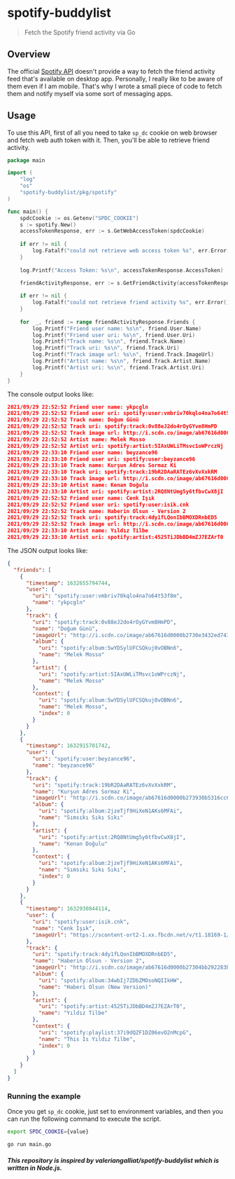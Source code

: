 # spotify-buddylist
> Fetch the Spotify friend activity via Go

## Overview

The official [Spotify API](https://developer.spotify.com/documentation/web-api/) doesn't provide a way to fetch the friend activity feed that's available on desktop app. Personally, I really like to be aware of them even if I am mobile. That's why I wrote a small piece of code to fetch them and notify myself via some sort of messaging apps.

## Usage

To use this API, first of all you need to take `sp_dc` cookie on web browser and fetch web auth token with it. Then, you'll be able to retrieve friend activity.

```go
package main

import (
	"log"
	"os"
	"spotify-buddylist/pkg/spotify"
)

func main() {
	spdcCookie := os.Getenv("SPDC_COOKIE")
	s := spotify.New()
	accessTokenResponse, err := s.GetWebAccessToken(spdcCookie)
	
	if err != nil {
		log.Fatalf("could not retrieve web access token %s", err.Error())
	}
	
	log.Printf("Access Token: %s\n", accessTokenResponse.AccessToken)

	friendActivityResponse, err := s.GetFriendActivity(accessTokenResponse.AccessToken)
	
	if err != nil {
		log.Fatalf("could not retrieve friend activity %s", err.Error())
	}
	
	for  _, friend := range friendActivityResponse.Friends {
		log.Printf("Friend user name: %s\n", friend.User.Name)
		log.Printf("Friend user uri: %s\n", friend.User.Uri)
		log.Printf("Track name: %s\n", friend.Track.Name)
		log.Printf("Track uri: %s\n", friend.Track.Uri)
		log.Printf("Track image url: %s\n", friend.Track.ImageUrl)
		log.Printf("Artist name: %s\n", friend.Track.Artist.Name)
		log.Printf("Artist uri: %s\n", friend.Track.Artist.Uri)
	}
}
```

The console output looks like:
```json
2021/09/29 22:52:52 Friend user name: ykpcgln
2021/09/29 22:52:52 Friend user uri: spotify:user:vmbriv70kqlo4na7o64t53f8m
2021/09/29 22:52:52 Track name: Doğum Günü
2021/09/29 22:52:52 Track uri: spotify:track:0v88eJ2do4rOyGYvm8HmPD
2021/09/29 22:52:52 Track image url: http://i.scdn.co/image/ab67616d0000b2730e3432ed74306e25fdeb11da
2021/09/29 22:52:52 Artist name: Melek Mosso
2021/09/29 22:52:52 Artist uri: spotify:artist:5IAxUWLiTMsvc1oWPrczNj
2021/09/29 22:33:10 Friend user name: beyzance96
2021/09/29 22:33:10 Friend user uri: spotify:user:beyzance96
2021/09/29 22:33:10 Track name: Kurşun Adres Sormaz Ki
2021/09/29 22:33:10 Track uri: spotify:track:19bR2DAaRATEz6vXvXxkRM
2021/09/29 22:33:10 Track image url: http://i.scdn.co/image/ab67616d0000b273930b5316cc6a202ee94ee586
2021/09/29 22:33:10 Artist name: Kenan Doğulu
2021/09/29 22:33:10 Artist uri: spotify:artist:2RQ8NtUmg5y6tfbvCwX8jI
2021/09/29 22:52:52 Friend user name: Cenk Işık
2021/09/29 22:52:52 Friend user uri: spotify:user:isik.cnk
2021/09/29 22:52:52 Track name: Haberin Olsun - Version 2
2021/09/29 22:52:52 Track uri: spotify:track:4dy1fLQonIbBMOXDRnbED5
2021/09/29 22:52:52 Track image url: http://i.scdn.co/image/ab67616d0000b27304bb292283b888f2724854e7
2021/09/29 22:33:10 Artist name: Yıldız Tilbe
2021/09/29 22:33:10 Artist uri: spotify:artist:4525TiJDbBD4mZJ7EZArT0
```

The JSON output looks like:

```json
{
  "friends": [
    {
      "timestamp": 1632655794744,
      "user": {
        "uri": "spotify:user:vmbriv70kqlo4na7o64t53f8m",
        "name": "ykpcgln"
      },
      "track": {
        "uri": "spotify:track:0v88eJ2do4rOyGYvm8HmPD",
        "name": "Doğum Günü",
        "imageUrl": "http://i.scdn.co/image/ab67616d0000b2730e3432ed74306e25fdeb11da",
        "album": {
          "uri": "spotify:album:5wYDSylUFCSQkuj0vOBNn6",
          "name": "Melek Mosso"
        },
        "artist": {
          "uri": "spotify:artist:5IAxUWLiTMsvc1oWPrczNj",
          "name": "Melek Mosso"
        },
        "context": {
          "uri": "spotify:album:5wYDSylUFCSQkuj0vOBNn6",
          "name": "Melek Mosso",
          "index": 0
        }
      }
    },
    {
      "timestamp": 1632915701742,
      "user": {
        "uri": "spotify:user:beyzance96",
        "name": "beyzance96"
      },
      "track": {
        "uri": "spotify:track:19bR2DAaRATEz6vXvXxkRM",
        "name": "Kurşun Adres Sormaz Ki",
        "imageUrl": "http://i.scdn.co/image/ab67616d0000b273930b5316cc6a202ee94ee586",
        "album": {
          "uri": "spotify:album:2jzeTjf9HiXeN1AKs6MFAi",
          "name": "Sımsıkı Sıkı Sıkı"
        },
        "artist": {
          "uri": "spotify:artist:2RQ8NtUmg5y6tfbvCwX8jI",
          "name": "Kenan Doğulu"
        },
        "context": {
          "uri": "spotify:album:2jzeTjf9HiXeN1AKs6MFAi",
          "name": "Sımsıkı Sıkı Sıkı",
          "index": 0
        }
      }
    },
    {
      "timestamp": 1632930844114,
      "user": {
        "uri": "spotify:user:isik.cnk",
        "name": "Cenk Işık",
        "imageUrl": "https://scontent-ort2-1.xx.fbcdn.net/v/t1.18169-1/cp0/p50x50/13177115_10153728369121028_8638325732363693645_n.jpg?_nc_cat=105&ccb=1-5&_nc_sid=dbb9e7&_nc_ohc=RvnNDTu-iJYAX93sriW&_nc_ht=scontent-ort2-1.xx&edm=AP4hL3IEAAAA&oh=807ecd54127f83dbe5a4ea9646adc7e0&oe=617B4F68"
      },
      "track": {
        "uri": "spotify:track:4dy1fLQonIbBMOXDRnbED5",
        "name": "Haberin Olsun - Version 2",
        "imageUrl": "http://i.scdn.co/image/ab67616d0000b27304bb292283b888f2724854e7",
        "album": {
          "uri": "spotify:album:34wbIj7ZDbZMOsoNQIIkHW",
          "name": "Haberi Olsun (New Version)"
        },
        "artist": {
          "uri": "spotify:artist:4525TiJDbBD4mZJ7EZArT0",
          "name": "Yıldız Tilbe"
        },
        "context": {
          "uri": "spotify:playlist:37i9dQZF1DZ06evO2nMcpG",
          "name": "This Is Yıldız Tilbe",
          "index": 0
        }
      }
    }
  ]
}
```

### Running the example
Once you get `sp_dc` cookie, just set to environment variables, and then you can run the following command to execute the script.

```sh
export SPDC_COOKIE={value}
```

```sh
go run main.go
```

##### This repository is inspired by valeriangalliat/spotify-buddylist which is written in Node.js.